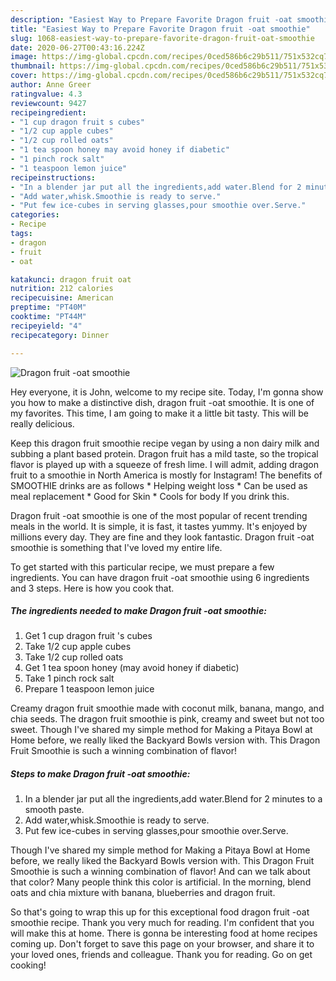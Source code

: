 ```yaml
---
description: "Easiest Way to Prepare Favorite Dragon fruit -oat smoothie"
title: "Easiest Way to Prepare Favorite Dragon fruit -oat smoothie"
slug: 1068-easiest-way-to-prepare-favorite-dragon-fruit-oat-smoothie
date: 2020-06-27T00:43:16.224Z
image: https://img-global.cpcdn.com/recipes/0ced586b6c29b511/751x532cq70/dragon-fruit-oat-smoothie-recipe-main-photo.jpg
thumbnail: https://img-global.cpcdn.com/recipes/0ced586b6c29b511/751x532cq70/dragon-fruit-oat-smoothie-recipe-main-photo.jpg
cover: https://img-global.cpcdn.com/recipes/0ced586b6c29b511/751x532cq70/dragon-fruit-oat-smoothie-recipe-main-photo.jpg
author: Anne Greer
ratingvalue: 4.3
reviewcount: 9427
recipeingredient:
- "1 cup dragon fruit s cubes"
- "1/2 cup apple cubes"
- "1/2 cup rolled oats"
- "1 tea spoon honey may avoid honey if diabetic"
- "1 pinch rock salt"
- "1 teaspoon lemon juice"
recipeinstructions:
- "In a blender jar put all the ingredients,add water.Blend for 2 minutes to a smooth paste."
- "Add water,whisk.Smoothie is ready to serve."
- "Put few ice-cubes in serving glasses,pour smoothie over.Serve."
categories:
- Recipe
tags:
- dragon
- fruit
- oat

katakunci: dragon fruit oat 
nutrition: 212 calories
recipecuisine: American
preptime: "PT40M"
cooktime: "PT44M"
recipeyield: "4"
recipecategory: Dinner

---
```



![Dragon fruit -oat smoothie](https://img-global.cpcdn.com/recipes/0ced586b6c29b511/751x532cq70/dragon-fruit-oat-smoothie-recipe-main-photo.jpg)

Hey everyone, it is John, welcome to my recipe site. Today, I'm gonna show you how to make a distinctive dish, dragon fruit -oat smoothie. It is one of my favorites. This time, I am going to make it a little bit tasty. This will be really delicious.

Keep this dragon fruit smoothie recipe vegan by using a non dairy milk and subbing a plant based protein. Dragon fruit has a mild taste, so the tropical flavor is played up with a squeeze of fresh lime. I will admit, adding dragon fruit to a smoothie in North America is mostly for Instagram! The benefits of SMOOTHIE drinks are as follows * Helping weight loss * Can be used as meal replacement * Good for Skin * Cools for body If you drink this.

Dragon fruit -oat smoothie is one of the most popular of recent trending meals in the world. It is simple, it is fast, it tastes yummy. It's enjoyed by millions every day. They are fine and they look fantastic. Dragon fruit -oat smoothie is something that I've loved my entire life.


To get started with this particular recipe, we must prepare a few ingredients. You can have dragon fruit -oat smoothie using 6 ingredients and 3 steps. Here is how you cook that.

<!--inarticleads1-->

##### The ingredients needed to make Dragon fruit -oat smoothie:

1. Get 1 cup dragon fruit &#39;s cubes
1. Take 1/2 cup apple cubes
1. Take 1/2 cup rolled oats
1. Get 1 tea spoon honey (may avoid honey if diabetic)
1. Take 1 pinch rock salt
1. Prepare 1 teaspoon lemon juice


Creamy dragon fruit smoothie made with coconut milk, banana, mango, and chia seeds. The dragon fruit smoothie is pink, creamy and sweet but not too sweet. Though I&#39;ve shared my simple method for Making a Pitaya Bowl at Home before, we really liked the Backyard Bowls version with. This Dragon Fruit Smoothie is such a winning combination of flavor! 

<!--inarticleads2-->

##### Steps to make Dragon fruit -oat smoothie:

1. In a blender jar put all the ingredients,add water.Blend for 2 minutes to a smooth paste.
1. Add water,whisk.Smoothie is ready to serve.
1. Put few ice-cubes in serving glasses,pour smoothie over.Serve.


Though I&#39;ve shared my simple method for Making a Pitaya Bowl at Home before, we really liked the Backyard Bowls version with. This Dragon Fruit Smoothie is such a winning combination of flavor! And can we talk about that color? Many people think this color is artificial. In the morning, blend oats and chia mixture with banana, blueberries and dragon fruit. 

So that's going to wrap this up for this exceptional food dragon fruit -oat smoothie recipe. Thank you very much for reading. I'm confident that you will make this at home. There is gonna be interesting food at home recipes coming up. Don't forget to save this page on your browser, and share it to your loved ones, friends and colleague. Thank you for reading. Go on get cooking!

